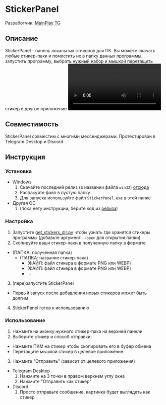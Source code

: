 # StickerPanel
Разработчик: [MainPlay TG](https://t.me/MainPlay_TG)
## Описание
StickerPanel - панель локальных стикеров для ПК. Вы можете скачать любые стикер-паки и поместить их в папку данных программы, запустить программу, выбрать нужный набор и мышкой перетащить стикер в другое приложение
![](https://github.com/MainPlay-TG/StickerPanel/raw/refs/heads/master/.github/media/demo.mp4)
## Совместимость
StickerPanel совместим с многими мессенджерами. Протестирован в Telegram Desktop и Discord
## Инструкция
### Установка
- Windows
  1. Скачайте последний релиз (в названии файла `win32`) [отсюда](https://github.com/MainPlay-TG/StickerPanel/releases/latest)
  2. Распакуйте файл в пустую папку
  3. Для запуска используйте файл `StickerPanel.exe` в этой папке
- Другая ОС
  1. (пока нету инструкции, берите код из [релиза](https://github.com/MainPlay-TG/StickerPanel/releases/latest))
### Настройка
1. Запустите [get_stickers_dir.py](get_stickers_dir.py) чтобы узнать где хранятся стикеры программы (добавьте аргумент `--open` для открытия папки)
2. Скопируйте ваши стикер-паки в полученную папку в формате
- (ПАПКА: полученная папка)
  - (ПАПКА: название стикер-пака)
    - (ФАЙЛ: файл стикера в формате PNG или WEBP)
    - (ФАЙЛ: файл стикера в формате PNG или WEBP)
    - ...
3. (пере)запустите StickerPanel
- Первый запуск после добавления новых стикеров может быть долгим
4. StickerPanel готов к использованию
### Использование
1. Нажмите на иконку нужного стикер-пака на верхней панели
2. Выберите стикер и способ отправки:
- Нажмите ПКМ на стикер чтобы скопировать его в буфер обмена
- Перетащите мышкой стикер в целевое приложение
3. Нажмите "Отправить" (зависит от целевого приложения)
- Telegram Desktop
  1. Нажмите на 3 точки в правом верхнем углу окна
  2. Нажмите "Отправить как стикер"
- Discord
  1. Просто отправьте сообщение, картинка будет выглядеть как стикер
